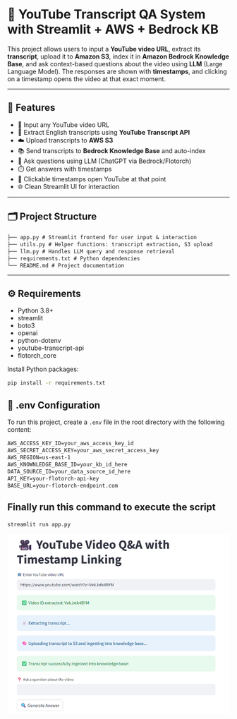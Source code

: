 # 🎥 YouTube Transcript QA System with Streamlit + AWS + Bedrock KB

This project allows users to input a **YouTube video URL**, extract its **transcript**, upload it to **Amazon S3**, index it in **Amazon Bedrock Knowledge Base**, and ask context-based questions about the video using **LLM** (Large Language Model). The responses are shown with **timestamps**, and clicking on a timestamp opens the video at that exact moment.

---

## 🚀 Features

- 🔗 Input any YouTube video URL
- 📄 Extract English transcripts using **YouTube Transcript API**
- ☁️ Upload transcripts to **AWS S3**
- 📚 Send transcripts to **Bedrock Knowledge Base** and auto-index
- 🤖 Ask questions using LLM (ChatGPT via Bedrock/Flotorch)
- ⏱️ Get answers with timestamps
- 🔘 Clickable timestamps open YouTube at that point
- 🌐 Clean Streamlit UI for interaction

---

## 🗂️ Project Structure

    ├── app.py # Streamlit frontend for user input & interaction
    ├── utils.py # Helper functions: transcript extraction, S3 upload
    ├── llm.py # Handles LLM query and response retrieval
    ├── requirements.txt # Python dependencies
    └── README.md # Project documentation


---

## ⚙️ Requirements

- Python 3.8+
- streamlit
- boto3
- openai
- python-dotenv
- youtube-transcript-api
- flotorch_core


Install Python packages:
```bash
pip install -r requirements.txt
```

## 🔐 .env Configuration

To run this project, create a `.env` file in the root directory with the following content:


    AWS_ACCESS_KEY_ID=your_aws_access_key_id
    AWS_SECRET_ACCESS_KEY=your_aws_secret_access_key
    AWS_REGION=us-east-1
    AWS_KNOWNLEDGE_BASE_ID=your_kb_id_here
    DATA_SOURCE_ID=your_data_source_id_here
    API_KEY=your-flotorch-api-key
    BASE_URL=your-flotorch-endpoint.com

## Finally run this command to execute the script 

```bash
streamlit run app.py
```

![Dashboard Screenshot](https://github.com/hari3485/sample_projects/blob/main/youtube_transcript/Dashboard_screenshot_2.png?raw=true "Click to view full image")


